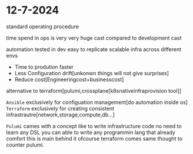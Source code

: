 # 12-7-2024
standard operating procedure

time spend in ops is very very huge cast compared to development cast

automation tested in dev easy to replicate scalable infra across different envs 

- Time to prodution faster
- Less Configuration drift[unkonwn things will not give surprises]
- Reduce cost[Engineeringcost+businesscost]

alternative to terraform[pulumi,crossplane[k8snativeinfraprovision tool]]

`Ansible` exclusively for configuation management[do automation inside os]
`Terraform` exclusively for creating consistent infrastrautre[network,storage,compute,db...]

`Pulumi` cames with a concept like to write infrastructure code no need to learn any DSL you can able to write any programmin lang that already comfort this is main behind it ofcourse terraform comes same thought to counter pulumi.

